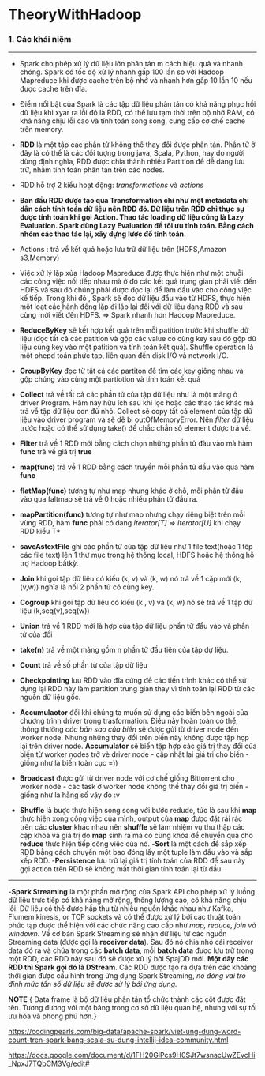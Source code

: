 # TheoryWithHadoop
### 1. Các khái niệm 
---
- Spark cho phép xử lý dữ liệu lớn phân tán m cách hiệu quả và nhanh chóng. Spark có tốc độ xử lý nhanh gấp 100 lần so với Hadoop Mapreduce khi được cache trên bộ nhớ và nhanh hơn gấp 10 lần 10 nếu được cache trên đĩa.
- Điểm nổi bật của Spark là các tập dữ liệu phân tán có khả năng phục hồi dữ liệu khi xyar ra lỗi đó là RDD, có thể lưu tạm thời trên bộ nhớ RAM, có khả năng chịu lỗi cao và tính toán song song, cung cấp cơ chế cache trên memory.
- **RDD** là một tập các phần tử không thể thay đổi được phân tán. Phần tử ở đây là có thể là các đối tượng trong java, Scala, Python, hay do người dùng định nghĩa, RDD được chia thành nhiều Partition để dễ dàng lưu trữ, nhằm tính toán phân tán trên các nodes.
- RDD hỗ trợ 2 kiểu hoạt động: *transformations* và *actions*
- **Ban đầu RDD được tạo qua Transformation chỉ như một metadata chỉ dẫn cách tính toán dữ liệu nên RDD đó. Dữ liệu trên RDD chỉ thực sự được tính toán khi gọi Action. Thao tác loading dữ liệu cũng là Lazy Evaluation. Spark dùng Lazy Evaluation để tối ưu tính toán. Bằng cách nhóm các thao tác lại, xây dựng lược đồ tính toán.**
- Actions : trả về kết quả hoặc lưu trữ dữ liệu trên (HDFS,Amazon s3,Memory)
- Việc xử lý lặp xủa Hadoop Mapreduce được thực hiện như một chuỗi các công việc nối tiếp nhau mà ở đó các kết quả trung gian phải viết đến HDFS và sau đó chúng phải được đọc lại để làm đầu vào cho công việc kế tiếp. Trong khi đó , Spark sẽ đọc dữ liệu đầu vào từ HDFS, thực hiện một loạt các hành động lặp đi lặp lại đối với dữ liệu dạng RDD và sau cùng mới viết đến HDFS.
=> Spark nhanh hơn Hadoop Mapreduce.
- **ReduceByKey** sẽ kết hợp kết quả trên mỗi patition trước khi shuffle dữ liệu (đọc tất cả các patition và gộp các value có cùng key sau đó gộp dữ liệu cùng key vào một patition và tính toán kết quả).  Shuffle operation là một phepd toán phức tạp, liên quan đến disk I/O và network I/O.
- **GroupByKey** đọc từ tất cả các partiton để tìm các key giống nhau và gộp chúng vào cùng một partiotion và tính toán kết quả
- **Collect** trả về tất cả các phần tử của tập dữ liệu như là một mảng ở driver Program. Hàm này hữu ích sau khi lọc hoặc các thao tác khác mà trả về tập dữ liệu con đủ nhỏ. Collect sẽ copy tất cả element của tập dữ liệu vào driver program và sẽ dễ bị outOfMemoryError. Nên *filter* dữ liêu trước hoặc có thể sử dụng take() để chắc chắn số element được trả về.
- **Filter** trả về 1 RDD mới bằng cách chọn những phần tử đàu vào mà hàm **func** trả về giá trị **true**
- **map(func)** trả về 1 RDD bằng cách truyền mỗi phần tử đầu vào qua hàm **func**
- **flatMap(func)** tương tự như map nhưng khác ở chỗ, mỗi phần tử đầu vào qua faltmap sẽ trả về 0 hoặc nhiều phần tử đầu ra.
- **mapPartition(func)** tương tự như map nhưng chạy riêng biệt trên mỗi vùng RDD, hàm **func** phải có dang *Iterator[T] => Iterator[U]* khi chạy RDD kiểu T*
- **saveAstextFile** ghi các phần tử của tập dữ liệu như 1 file text(hoặc 1 têp các file text) lên 1 thư mục trong hệ thống local, HDFS hoặc hệ thống hỗ trợ Hadoop bấtkỳ.
- **Join** khi gọi tập dữ liệu có kiểu (k, v) và (k, w) nó trả về 1 cặp mới (k, (v,w)) nghĩa là nối 2 phần tử có cùng key.
- **Cogroup** khi gọi tập dữ liệu có kiểu (k , v) và (k, w) nó sẽ trả về 1 tập dữ liệu (k,seq(v),seq(w))
- **Union** trả về 1 RDD mới là hợp của tập dữ liệu phần tử đầu vào và phần tử của đối
- **take(n)** trả về một mảng gồm n phần tử đầu tiên của tập dự liệu.
- **Count** trả về số phần tử của tập dữ liệu
- **Checkpointing** lưu RDD vào đĩa cứng để các tiến  trình khác có thể sử dụng lại RDD này làm partition trung gian thay vì tính toán lại RDD từ các nguồn dữ liệu gốc.

- **Accumulaotor** đối khi chúng ta muốn sử dụng các biến bên ngoài của chương trình driver trong trasformation. Điều này hoàn toàn có thể, thông thường *các bản sao của biến* sẽ được gửi từ driver node đến worker node. Nhưng những thay đổi trên biến này không được tập hợp lại trên driver node. **Accumulator** sẽ biến tập hợp các giá trị thay đổi của biến từ worker nodes trở vè driver node - cập nhật lại giá trị cho biến - giống như là biến toàn cục =))
- **Broadcast** được gửi từ driver node với cơ chế giống Bittorrent cho worker node - các task ở worker node không thể thay đổi giá trị biến - giống như là hằng số vậy đó :v
- **Shuffle** là bược thực hiện song song với bước redude, tức là sau khi **map** thực hiện xong công việc của mình, output của **map** được đặt rải rác trên các **cluster** khác nhau nên **shuffle** sẽ làm nhiệm vụ thu thập các cặp khóa và giá trị do 
**map** sinh ra mà có cùng khóa để chuyển qua cho **reduce** thực hiện tiếp công việc của nó.
-**Sort** là một cách để sắp xếp RDD bằng cách chuyển một bao đóng lấy một tuple làm đầu vào và sắp xếp RDD.
-**Persistence** lưu trữ lại giá trị tính toán của RDD để sau này gọi action trên RDD sẽ không mất thời gian tính toán lại từ đầu.

---
-**Spark Streaming** là một phần mở rộng của Spark API cho phép xử lý luồng dữ liệu trực tiếp có khả năng mở rộng, thông lượng cao, có khả năng chịu lỗi. Dữ liệu có thể được hấp thụ từ nhiều nguồn khác nhau như Kafka, Flumem kinesis, or TCP sockets và có thể được xử lý bới các thuật toán phức tạp được thể hiện với các chức năng  cao cấp như *map, reduce, join và windown*. Về cơ bản Spark Streaming sẽ nhận dữ liệu từ các nguồn Streaming data (được gọi là **receiver data**). Sau đó nó chia nhỏ cái receiver data đó ra và chứa trong các **batch data**, mỗi **batch data** được lưu trữ trong một RDD, các RDD này sau đó sẽ được xử lý bởi SpajDD mới. **Một dãy các RDD thì Spark gọi đó là DStream**. Các RDD được tạo ra dựa trên các khoảng thời gian được cấu hình trong ứng dụng Spark Streaming, *nó đóng vai trò định mức tần số dữ liệu sẽ được sử lý bới ứng dụng.*



**NOTE**
{ Data frame là bộ dữ liệu phân tán tổ chức thành các cột được đặt tên. Tương đương với một bảng trong cơ sở dữ liệu quan hệ, nhưng với sự tối ưu hóa và phong phú hơn.}



https://codingpearls.com/big-data/apache-spark/viet-ung-dung-word-count-tren-spark-bang-scala-su-dung-intellij-idea-community.html

https://docs.google.com/document/d/1FH20GlPcs9H0SJt7wsnacUwZEvcHi_NpxJ7TQbCM3Vg/edit#
